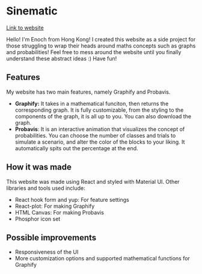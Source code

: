 # Sinematic
[Link to website](https://sinematic.vercel.app)

Hello! I'm Enoch from Hong Kong! I created this website as a side project for those struggling to wrap their heads around maths concepts
such as graphs and probabilities! Feel free to mess around the website until you finally understand these abstract ideas :) Have fun!

## Features

My website has two main features, namely Graphify and Probavis.

- **Graphify:**
It takes in a mathematical funciton, then returns the corresponding graph. It is fully customizable, from the styling to the components of the graph, it is all up to you. You can also download the graph.
- **Probavis**:
It is an interactive animation that visualizes the concept of probabilities. You can choose the number of classes and trials to simulate a scenario, and alter the color of the blocks to your liking. It automatically spits out the percentage at the end.

## How it was made

This website was made using React and styled with Material UI. Other libraries and tools used include:
- React hook form and yup: For feature settings
- React-plot: For making Graphify
- HTML Canvas: For making Probavis
- Phosphor icon set

## Possible improvements

- Responsiveness of the UI
- More customization options and supported mathematical functions for Graphify